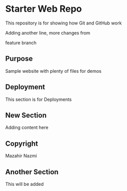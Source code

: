 # Starter Web Repo

This repository is for showing how Git and GitHub work

Adding another line, more changes from 

feature branch

## Purpose

Sample website with plenty of files for demos

## Deployment

This section is for Deployments

## New Section

Adding content here

## Copyright

Mazahir Nazmi

## Another Section
This will be added
